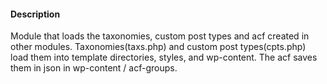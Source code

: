 #### Description
Module that loads the taxonomies, custom post types and acf created in other modules.
Taxonomies(taxs.php) and custom post types(cpts.php) load them into template directories, styles, and wp-content.
The acf saves them in json in wp-content / acf-groups.

